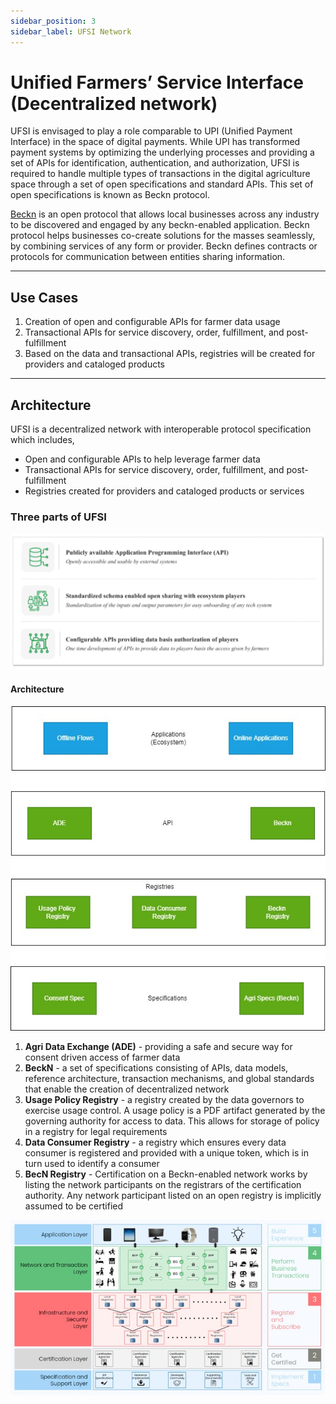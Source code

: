 ```yaml
---
sidebar_position: 3
sidebar_label: UFSI Network
---
```


# Unified Farmers’ Service Interface (Decentralized network)

UFSI is envisaged to play a role comparable to UPI (Unified Payment Interface) in the space of digital payments. While UPI has transformed payment systems by optimizing the underlying processes and providing a set of APIs for identification, authentication, and authorization, UFSI is required to handle multiple types of transactions in the digital agriculture space through a set of open specifications and standard APIs. This set of open specifications is known as Beckn protocol. 

[Beckn]([url](https://becknprotocol.io/)) is an open protocol that allows local businesses across any industry to be discovered and engaged by any beckn-enabled application. Beckn protocol helps businesses co-create solutions for the masses seamlessly, by combining services of any form or provider. Beckn defines contracts or protocols for communication between entities sharing information. 

---
## Use Cases

1. Creation of open and configurable APIs for farmer data usage
2. Transactional APIs for service discovery, order, fulfillment, and post-fulfillment
3. Based on the data and transactional APIs, registries will be created for providers and cataloged products
---
## Architecture

UFSI is a decentralized network with interoperable protocol specification which includes,
- Open and configurable APIs to help leverage farmer data
- Transactional APIs for service discovery, order, fulfillment, and post-fulfillment
- Registries created for providers and cataloged products or services

### Three parts of UFSI
![UFSI](./images/ufsi.png)

#### Architecture
![UFSI](./images/ufsi2.jpg)

1. **Agri Data Exchange (ADE)** - providing a safe and secure way for consent driven access of farmer data
2. **BeckN** - a set of specifications consisting of APIs, data models, reference architecture, transaction mechanisms, and global standards that enable the creation of decentralized network
3. **Usage Policy Registry** - a registry created by the data governors to exercise usage control. A usage policy is a PDF artifact generated by the governing authority for access to data. This allows for storage of policy in a registry for legal requirements
4. **Data Consumer Registry** - a registry which ensures every data consumer is registered and provided with a unique token, which is in turn used to identify a consumer
5. **BecN Registry** - Certification on a Beckn-enabled network works by listing the network participants on the registrars of the certification authority. Any network participant listed on an open registry is implicitly assumed to be certified

![UFSI](./images/ufsi3.jpg)
